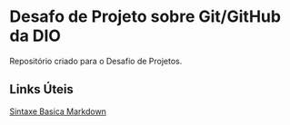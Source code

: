 # Desafo de Projeto sobre Git/GitHub da DIO
Repositório criado para o Desafio de Projetos.

## Links Úteis
[Sintaxe Basica Markdown](https://www.markdownguide.org/getting-started/)
